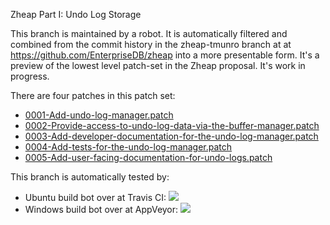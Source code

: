 Zheap Part I: Undo Log Storage

This branch is maintained by a robot.  It is automatically filtered and
combined from the commit history in the zheap-tmunro branch at
at https://github.com/EnterpriseDB/zheap into a more presentable form.
It's a preview of the lowest level patch-set in the Zheap proposal.
It's work in progress.

There are four patches in this patch set:

* [0001-Add-undo-log-manager.patch](../../commit/fd72cc0ab7850a2ee3f546da8222389ce9cecabf)
* [0002-Provide-access-to-undo-log-data-via-the-buffer-manager.patch](../../commit/24129934c491179edcdd02c6085d74074ecb702c)
* [0003-Add-developer-documentation-for-the-undo-log-manager.patch](../../commit/957ef431a6a14afe1b387b47fa1e60facda537f5)
* [0004-Add-tests-for-the-undo-log-manager.patch](../../commit/c5ca93c3bb759079c81aac3b507a5834864506c2)
* [0005-Add-user-facing-documentation-for-undo-logs.patch](../../commit/fa025401a5bc487384b628099ca2c03e4962459d)

This branch is automatically tested by:

* Ubuntu build bot over at Travis CI:  [<img src="https://travis-ci.org/macdice/postgres.svg?branch=undo-log-storage"/>](https://travis-ci.org/macdice/postgres/branches)
* Windows build bot over at AppVeyor: [<img src="https://ci.appveyor.com/api/projects/status/github/macdice?branch=undo-log-storage&svg=true"/>](https://ci.appveyor.com/project/macdice/postgres/branch/undo-log-storage)

